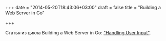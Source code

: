 +++
date = "2014-05-20T18:43:06+03:00"
draft = false
title = "Building a Web Server in Go"

+++

<p>Статья из цикла&nbsp;Building a Web Server in Go: <a href="http://austingwalters.com/building-a-web-server-in-go-user-input/">&quot;Handling User Input&quot;</a>.</p>

